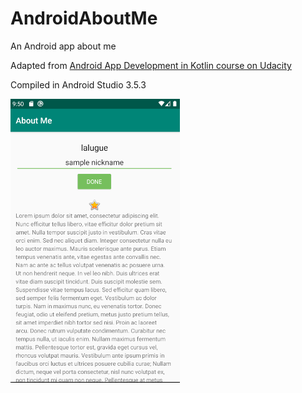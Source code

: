 # AndroidAboutMe

An Android app about me

Adapted from [Android App Development in Kotlin course on Udacity](https://github.com/udacity/andfun-kotlin-dice-roller)

Compiled in Android Studio 3.5.3

![App in action](screenshot.png)
